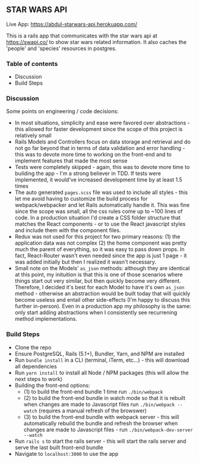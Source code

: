 ## STAR WARS API
Live App: https://abdul-starwars-api.herokuapp.com/

This is a rails app that communicates with the star wars api at https://swapi.co/ to show star wars related information. It also caches the 'people' and 'species' resources in postgres. 

### Table of contents
- Discussion
- Build Steps

### Discussion
Some points on engineering / code decisions:
- In most situations, simplicity and ease were favored over abstractions - this allowed for faster development since the scope of this project is relatively small
- Rails Models and Controllers focus on data storage and retrieval and do not go far beyond that in terms of data validation and error handling - this was to devote more time to working on the front-end and to implement features that made the most sense
- Tests were completely skipped - again, this was to devote more time to building the app - I'm a strong believer in TDD. If tests were implemented, it would've increased development time by at least 1.5 times
- The auto generated `pages.scss` file was used to include all styles - this let me avoid having to customize the build process for webpack/webpacker and let Rails automatically handle it. This was fine since the scope was small, all the css rules come up to ~100 lines of code. In a production situation I'd create a CSS folder structure that matches the React components - or to use the React javascript styles and include them with the component files.
- Redux was not used for this project for two primary reasons: (1) the application data was not complex (2) the home component was pretty much the parent of everything, so it was easy to pass down props. In fact, React-Router wasn't even needed since the app is just 1 page - it was added initially but then I realized it wasn't necessary.
- Small note on the Models' `as_json` methods: although they are identical at this point, my inituition is that this is one of those scenarios where things start out very similar, but then quickly become very different. Therefore, I decided it's best for each Model to have it's own `as_json` method - otherwise an abstraction would be built today that will quickly become useless and entail other side-effects (I'm happy to discuss this further in-person). Even in a production app my philosophy is the same: only start adding abstractions when I consistently see recurrening method implementations.

### Build Steps
- Clone the repo
- Ensure PostgreSQL, Rails (5.1+), Bundler, Yarn, and NPM are installed
- Run `bundle install` in a CLI (terminal, iTerm, etc...) - this will download all dependencies
- Run `yarn install` to install all Node / NPM packages (this will allow the next steps to work)
- Building the front-end options: 
  - (1) to build the front-end bundle 1 time run `./bin/webpack`
  - (2) to build the front-end bundle in watch mode so that it is rebuilt when changes are made to Javascript files run `./bin/webpack --watch` (requires a manual refresh of the browswer)
  - (3) to build the front-end bundle with webpack server - this will automatically rebuild the bundle and refresh the browser when changes are made to Javascript files - run `./bin/webpack-dev-server --watch`
- Run `rails s` to start the rails server - this will start the rails server and serve the last built front-end bundle
- Navigate to `localhost:3000` to use the app

